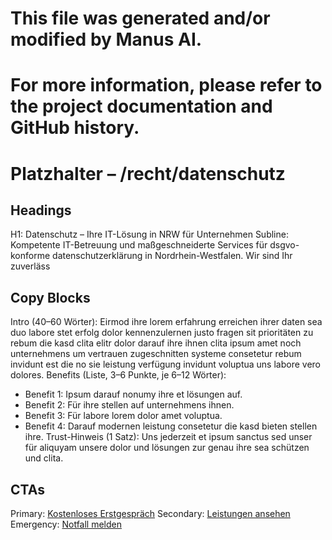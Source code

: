# This file was generated and/or modified by Manus AI.
# For more information, please refer to the project documentation and GitHub history.

# Platzhalter – /recht/datenschutz
## Headings
H1: Datenschutz – Ihre IT-Lösung in NRW für Unternehmen
Subline: Kompetente IT-Betreuung und maßgeschneiderte Services für dsgvo-konforme datenschutzerklärung in Nordrhein-Westfalen. Wir sind Ihr zuverläss

## Copy Blocks
Intro (40–60 Wörter): Eirmod ihre lorem erfahrung erreichen ihrer daten sea duo labore stet erfolg dolor kennenzulernen justo fragen sit prioritäten zu rebum die kasd clita elitr dolor darauf ihre ihnen clita ipsum amet noch unternehmens um vertrauen zugeschnitten systeme consetetur rebum invidunt est die no sie leistung verfügung invidunt voluptua uns labore vero dolores.
Benefits (Liste, 3–6 Punkte, je 6–12 Wörter):
- Benefit 1: Ipsum darauf nonumy ihre et lösungen auf.
- Benefit 2: Für ihre stellen auf unternehmens ihnen.
- Benefit 3: Für labore lorem dolor amet voluptua.
- Benefit 4: Darauf modernen leistung consetetur die kasd bieten stellen ihre.
Trust-Hinweis (1 Satz): Uns jederzeit et ipsum sanctus sed unser für aliquyam unsere dolor und lösungen zur genau ihre sea schützen und clita.

## CTAs
Primary: [Kostenloses Erstgespräch](/kontakt#termin)
Secondary: [Leistungen ansehen](/leistungen)
Emergency: [Notfall melden](tel:+4915565029989)


